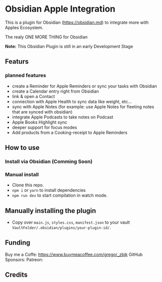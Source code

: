 # Obsidian Apple Integration

This is a plugin for Obsidian (<https://obsidian.md>) to integrate more with Apples Ecosystem.

The realy ONE MORE THING for Obsidian

**Note:** This Obsidian Plugin is still in an early Development Stage

## Featurs

### planned features

- create a Reminder for Apple Reminders or sync your tasks with Obsidian
- create a Calendar entry right from Obsidian
- link & open a Contact
- connection with Apple Health to sync data like weight, etc…
- sync with Apple Notes (for example: use Apple Notes for fleeting notes that are synced with obsidian)
- integrate Apple Podcasts to take notes on Podcast
- Apple Books Highlight sync
- deeper support for focus modes
- Add products from a Cooking-receipt to Apple Reminders

## How to use

### Install via Obsidian (Comming Soon)

### Manual install

- Clone this repo.
- `npm i` or `yarn` to install dependencies
- `npm run dev` to start compilation in watch mode.

## Manually installing the plugin

- Copy over `main.js`, `styles.css`, `manifest.json` to your vault `VaultFolder/.obsidian/plugins/your-plugin-id/`.

## Funding

Buy me a Coffe: <https://www.buymeacoffee.com/gregor_zbjk>
GitHub Sponsors:
Patreon:

## Credits
